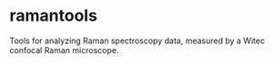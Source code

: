 # ramantools
Tools for analyzing Raman spectroscopy data, measured by a Witec confocal Raman microscope.

